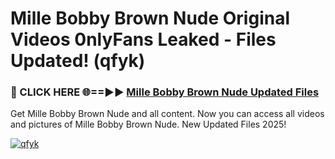 # Mille Bobby Brown Nude Original Videos 0nlyFans Leaked - Files Updated! (qfyk)

<h3>🔴 CLICK HERE 🌐==►► <a href="https://tinyurl.com/2jnfzry5" rel="nofollow">Mille Bobby Brown Nude Updated Files</a></h3>

Get Mille Bobby Brown Nude and all content. Now you can access all videos and pictures of Mille Bobby Brown Nude. New Updated Files 2025!

[![qfyk](https://i.imgur.com/GyGTBgg.gif)](https://tinyurl.com/2jnfzry5)
